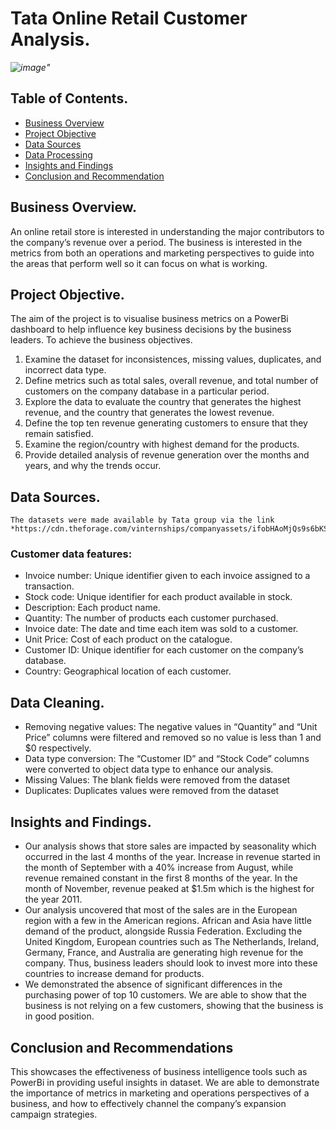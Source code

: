 # Tata Online Retail Customer Analysis.
*![image](https://github.com/Ugondu/TataRetailPowerBiDashboard/assets/113315492/e21ae9b8-be71-4321-afab-d207a4cb1c38)"*
## Table of Contents.
- [Business Overview](#business-overview)
- [Project Objective](#project-objective)
- [Data Sources](#data-sources)
- [Data Processing](#data-processing)
- [Insights and Findings](#insights-and-findings)
- [Conclusion and Recommendation](#conclusion-and-recommendation)
## Business Overview.
An online retail store is interested in understanding the major contributors to the company’s revenue over a period. The business is interested in the metrics from both an operations and marketing perspectives to guide into the areas that perform well so it can focus on what is working.
## Project Objective. 
The aim of the project is to visualise business metrics on a PowerBi dashboard to help influence key business decisions by the business leaders.
To achieve the business objectives.
1.	Examine the dataset for inconsistences, missing values, duplicates, and incorrect data type.
2.	Define metrics such as total sales, overall revenue, and total number of customers on the company database in a particular period.
3.	Explore the data to evaluate the country that generates the highest revenue, and the country that generates the lowest revenue.
4.	Define the top ten revenue generating customers to ensure that they remain satisfied.
5.	Examine the region/country with highest demand for the products.
6.	Provide detailed analysis of revenue generation over the months and years, and why the trends occur.
## Data Sources.
	The datasets were made available by Tata group via the link *https://cdn.theforage.com/vinternships/companyassets/ifobHAoMjQs9s6bKS/5XsFFJu2oCLdmYJW2/1654309626143/Online%20Retail%20Data%20Set.xlsx*
### Customer data features:
* Invoice number: Unique identifier given to each invoice assigned to a transaction.
* Stock code: Unique identifier for each product available in stock.
* Description: Each product name.
* Quantity: The number of products each customer purchased.
* Invoice date: The date and time each item was sold to a customer.
* Unit Price: Cost of each product on the catalogue.
* Customer ID: Unique identifier for each customer on the company’s database.
* Country: Geographical location of each customer.
## Data Cleaning.
* Removing negative values: The negative values in “Quantity” and “Unit Price” columns were filtered and removed so no value is less than 1 and $0 respectively.
* Data type conversion: The “Customer ID” and “Stock Code” columns were converted to object data type to enhance our analysis.
* Missing Values: The blank fields were removed from the dataset
* Duplicates: Duplicates values were removed from the dataset
## Insights and Findings.
* Our analysis shows that store sales are impacted by seasonality which occurred in the last 4 months of the year. Increase in revenue started in the month of September with a 40% increase from August, while revenue remained constant in the first 8 months of the year. In the month of November, revenue peaked at $1.5m which is the highest for the year 2011.
* Our analysis uncovered that most of the sales are in the European region with a few in the American regions. African and Asia have little demand of the product, alongside Russia Federation. Excluding the United Kingdom, European countries such as The Netherlands, Ireland, Germany, France, and Australia are generating high revenue for the company. Thus, business leaders should look to invest more into these countries to increase demand for products.
* We demonstrated the absence of significant differences in the purchasing power of top 10 customers. We are able to show that the business is not relying on a few customers, showing that the business is in good position.
## Conclusion and Recommendations
This showcases the effectiveness of business intelligence tools such as PowerBi in providing useful insights in dataset. We are able to demonstrate the importance of metrics in marketing and operations perspectives of a business, and how to effectively channel the company’s expansion campaign strategies. 

